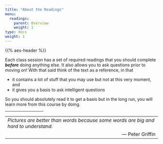 ```yaml
---
title: "About the Readings"
menu:
  readings:
    parent: Overview
    weight: 1
type: docs
weight: 1
---
```


{{% aes-header %}}

Each class session has a set of required readings that you should complete ***before*** doing anything else. It also allows you to ask questions prior to moving on! With that said think of the text as a reference, in that

-   it contains a lot of stuff that you may use but not at this very moment, and
-   it gives you a basis to ask intelligent questions

So you should absolutely read it to get a basis but in the long run, you will learn more from this course by doing.

<hr style="width:25%">
<table>
<tr>
<td>
<i>Pictures are better than words because some words are big and hard to understand.</i>
</td>
</tr>
<tr>
<td align="right">
— Peter Griffin
</td>
</tr>
</table>
